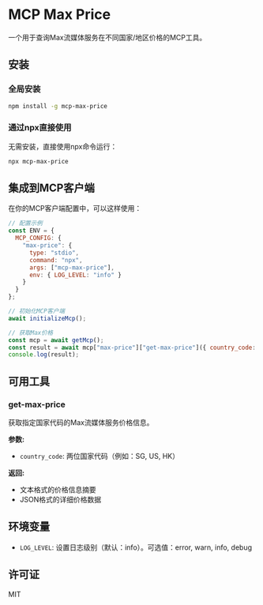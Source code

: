 # MCP Max Price

一个用于查询Max流媒体服务在不同国家/地区价格的MCP工具。

## 安装

### 全局安装

```bash
npm install -g mcp-max-price
```

### 通过npx直接使用

无需安装，直接使用npx命令运行：

```bash
npx mcp-max-price
```

## 集成到MCP客户端

在你的MCP客户端配置中，可以这样使用：

```javascript
// 配置示例
const ENV = {
  MCP_CONFIG: {
    "max-price": {
      type: "stdio",
      command: "npx",
      args: ["mcp-max-price"],
      env: { LOG_LEVEL: "info" }
    }
  }
};

// 初始化MCP客户端
await initializeMcp();

// 获取Max价格
const mcp = await getMcp();
const result = await mcp["max-price"]["get-max-price"]({ country_code: "US" });
console.log(result);
```

## 可用工具

### get-max-price

获取指定国家代码的Max流媒体服务价格信息。

**参数:**
- `country_code`: 两位国家代码（例如：SG, US, HK）

**返回:**
- 文本格式的价格信息摘要
- JSON格式的详细价格数据

## 环境变量

- `LOG_LEVEL`: 设置日志级别（默认：info）。可选值：error, warn, info, debug

## 许可证

MIT
